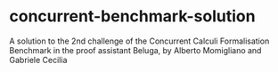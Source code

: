 # concurrent-benchmark-solution
A solution to the 2nd challenge of the Concurrent Calculi Formalisation Benchmark in the proof assistant Beluga, by Alberto Momigliano and Gabriele Cecilia
